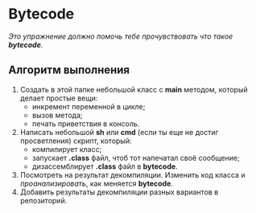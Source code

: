 # Bytecode 
_Это упражнение должно помочь тебе прочувствовать что такое __bytecode__._

## Алгоритм выполнения

1.	Создать в этой папке небольшой класс с __main__ методом, который делает простые вещи:
    - инкремент переменной в цикле;
    - вызов метода;
    - печать приветствия в консоль.
2.	Напиcать небольшой __sh__ или __cmd__ (если ты еще не достиг просветления) скрипт, который:
    - компилирует класс;
    - запускает __.class__ файл, чтоб тот напечатал своё сообщение;
    - дизассемблирует __.class__ файл в __bytecode__.
3.	Посмотреть на результат декомпиляции. Изменить код класса и _проанализировать_, как меняется __bytecode__.
4.	Добавить результаты декомпиляции разных вариантов в репозиторий.

